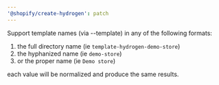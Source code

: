 ```yaml
---
'@shopify/create-hydrogen': patch
---
```


Support template names (via --template) in any of the following formats:

1. the full directory name (ie `template-hydrogen-demo-store`)
2. the hyphanized name (ie `demo-store`)
3. or the proper name (ie `Demo store`)

each value will be normalized and produce the same results.
